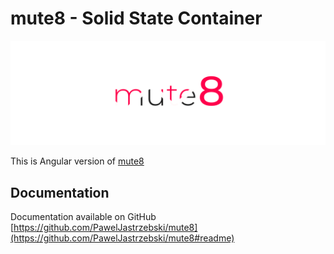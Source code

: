 
# mute8 - Solid State Container
![mute8](https://github.com/PawelJastrzebski/mute8/raw/main/doc/mut8.svg)

This is Angular version of [mute8](https://www.npmjs.com/package/mute8)

## Documentation
Documentation available on GitHub
[https://github.com/PawelJastrzebski/mute8](https://github.com/PawelJastrzebski/mute8#readme)